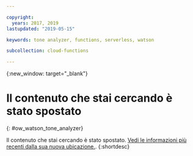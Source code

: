 ```yaml
---

copyright:
  years: 2017, 2019
lastupdated: "2019-05-15"

keywords: tone analyzer, functions, serverless, watson

subcollection: cloud-functions

---
```



{:new_window: target="_blank"}
# Il contenuto che stai cercando è stato spostato
{: #ow_watson_tone_analyzer}

Il contenuto che stai cercando è stato spostato. [Vedi le informazioni più recenti dalla sua nuova ubicazione.](/docs/openwhisk?topic=cloud-functions-pkg_tone_analyzer).
{:shortdesc}
